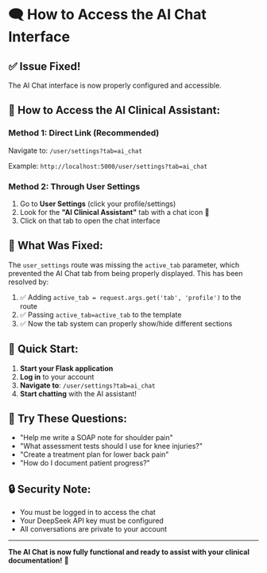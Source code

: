 # 🗨️ How to Access the AI Chat Interface

## ✅ **Issue Fixed!**

The AI Chat interface is now properly configured and accessible.

## 🚀 **How to Access the AI Clinical Assistant:**

### **Method 1: Direct Link (Recommended)**

Navigate to: `/user/settings?tab=ai_chat`

Example: `http://localhost:5000/user/settings?tab=ai_chat`

### **Method 2: Through User Settings**

1. Go to **User Settings** (click your profile/settings)
2. Look for the **"AI Clinical Assistant"** tab with a chat icon 💬
3. Click on that tab to open the chat interface

## 🔧 **What Was Fixed:**

The `user_settings` route was missing the `active_tab` parameter, which prevented the AI Chat tab from being properly displayed. This has been resolved by:

1. ✅ Adding `active_tab = request.args.get('tab', 'profile')` to the route
2. ✅ Passing `active_tab=active_tab` to the template
3. ✅ Now the tab system can properly show/hide different sections

## 🎯 **Quick Start:**

1. **Start your Flask application**
2. **Log in** to your account
3. **Navigate to**: `/user/settings?tab=ai_chat`
4. **Start chatting** with the AI assistant!

## 💬 **Try These Questions:**

- "Help me write a SOAP note for shoulder pain"
- "What assessment tests should I use for knee injuries?"
- "Create a treatment plan for lower back pain"
- "How do I document patient progress?"

## 🔒 **Security Note:**

- You must be logged in to access the chat
- Your DeepSeek API key must be configured
- All conversations are private to your account

---

**The AI Chat is now fully functional and ready to assist with your clinical documentation!** 🎉
